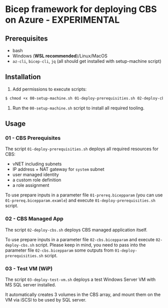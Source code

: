 # Bicep framework for deploying CBS on Azure - EXPERIMENTAL 

## Prerequisites
- bash
- Windows (**WSL recommended**)/Linux/MacOS
- `az-cli`, `bicep-cli`, `jq` (all should get installed with setup-machine script)

## Installation


1. Add permissions to execute scripts:
```bash
$ chmod +x 00-setup-machine.sh 01-deploy-prerequisities.sh 02-deploy-cbs.sh 03-deploy-test-vm.sh
```
1. Run the `00-setup-machine.sh` script to install all required tooling.


## Usage

### 01 - CBS Prerequisites

The script `01-deploy-prerequisities.sh` deploys all required resources for CBS:
- vNET including subnets
- IP address + NAT gateway for `system` subnet
- user managed identity
- a custom role definition
- a role assignment

To use prepare inputs in a parameter file `01-prereq.bicepparam` (you can use `01-prereq.bicepparam.examle`) and execute `01-deploy-prerequisities.sh` script.


### 02 - CBS Managed App

The script `02-deploy-cbs.sh` deploys CBS managed application itself.

To use prepare inputs in a parameter file `02-cbs.bicepparam` and execute `02-deploy-cbs.sh` script.
Please keep in mind, you need to pass into the parameter file `02-cbs.bicepparam` some outputs from `01-deploy-prerequisities.sh` script.

### 03 - Test VM (WiP)

The script `03-deploy-test-vm.sh` deploys a test Windows Server VM with MS SQL server installed.

It automatically creates 3 volumes in the CBS array, and mount them on the VM via iSCSI to be used by SQL server.
